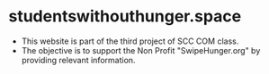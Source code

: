 # studentswithouthunger.space

- This website is part of the third project of SCC COM class.
- The objective is to support the Non Profit "SwipeHunger.org" by providing relevant information. 